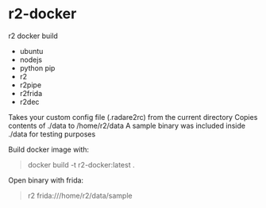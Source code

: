 # r2-docker

r2 docker build
- ubuntu
- nodejs
- python pip
- r2
- r2pipe
- r2frida
- r2dec

Takes your custom config file (.radare2rc) from the current directory
Copies contents of ./data to /home/r2/data
A sample binary was included inside ./data for testing purposes

Build docker image with:
> docker build -t r2-docker:latest .

Open binary with frida:
> r2 frida:///home/r2/data/sample

